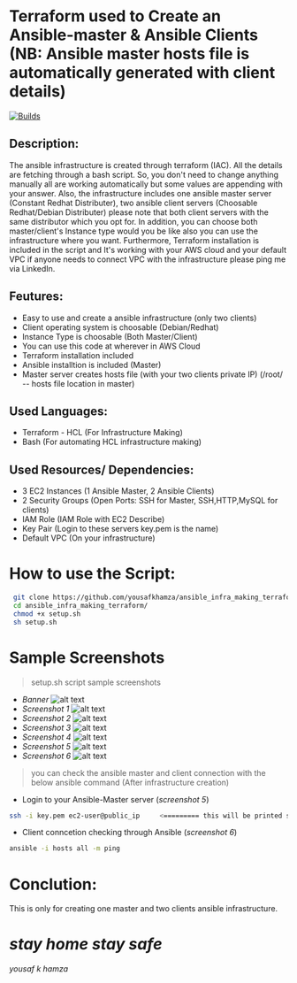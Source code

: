 # Terraform used to Create an Ansible-master & Ansible Clients (NB: Ansible master hosts file is automatically generated with client details) 
[![Builds](https://travis-ci.org/joemccann/dillinger.svg?branch=master)](https://travis-ci.org/joemccann/dillinger)

## Description:
The ansible infrastructure is created through terraform (IAC). All the details are fetching through a bash script. So, you don't need to change anything manually all are working automatically but some values are appending with your answer. Also, the infrastructure includes one ansible master server (Constant Redhat Distributer), two ansible client servers (Choosable Redhat/Debian Distributer) please note that both client servers with the same distributor which you opt for. In addition, you can choose both master/client's Instance type would you be like also you can use the infrastructure where you want. Furthermore, Terraform installation is included in the script and It's working with your AWS cloud and your default VPC if anyone needs to connect VPC with the infrastructure please ping me via LinkedIn.

## Feutures: 
- Easy to use and create a ansible infrastructure (only two clients)
- Client operating system is choosable (Debian/Redhat)
- Instance Type is choosable (Both Master/Client)
- You can use this code at wherever in AWS Cloud
- Terraform installation included 
- Ansible installtion is included (Master)
- Master server creates hosts file (with your two clients private IP) (/root/ -- hosts file location in master)
## Used Languages:
- Terraform - HCL (For Infrastructure Making)
- Bash (For automating HCL infrastructure making)

## Used Resources/ Dependencies: 
- 3 EC2 Instances (1 Ansible Master, 2 Ansible Clients)
- 2 Security Groups (Open Ports: SSH for Master, SSH,HTTP,MySQL for clients)
- IAM Role (IAM Role with EC2 Describe)
- Key Pair (Login to these servers key.pem is the name)
- Default VPC (On your infrastructure)

# How to use the Script:
```sh
 git clone https://github.com/yousafkhamza/ansible_infra_making_terraform.git
 cd ansible_infra_making_terraform/
 chmod +x setup.sh
 sh setup.sh
```
# Sample Screenshots
> setup.sh script sample screenshots
- _Banner_
![alt text](https://i.ibb.co/L9CQfXv/Banner.png)
- _Screenshot 1_
![alt text](https://i.ibb.co/hHxkhrV/1.png)
- _Screenshot 2_
![alt text](https://i.ibb.co/rGwgVgw/2.png)
- _Screenshot 3_
![alt text](https://i.ibb.co/6DFCJqf/3.png)
- _Screenshot 4_
![alt text](https://i.ibb.co/LCgFzqq/4.png)
- _Screenshot 5_
![alt text](https://i.ibb.co/b5WGmt8/5.png)
- _Screenshot 6_
![alt text](https://i.ibb.co/v1gL4Lw/6.png)
> you can check the ansible master and client connection with the below ansible command (After infrastructure creation)
- Login to your Ansible-Master server (_screenshot 5_) 
```sh
ssh -i key.pem ec2-user@public_ip     <========= this will be printed so please use that same
```
- Client conncetion checking through Ansible (_screenshot 6_)
```sh
ansible -i hosts all -m ping
```

# Conclution:  
This is only for creating one master and two clients ansible infrastructure.

# _*stay home stay safe*_ 
_yousaf k hamza_
